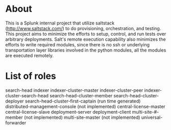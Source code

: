 # About

This is a Splunk internal project that utilize saltstack 
(http://www.saltstack.com/)  to do provisioning, orchestration, and testing. 
This project aims to minimize the efforts to setup, control, and run tests over 
arbitrary deployments. Salt's remote execution capability also minimizes the 
efforts to write required modules, since there is no ssh or underlying 
transportation layer libraries involved in the python modules, all the modules 
are executed remotely.

# List of roles

search-head
indexer
indexer-cluster-master
indexer-cluster-peer
indexer-cluster-search-head
search-head-cluster-member
search-head-cluster-deployer
search-head-cluster-first-captain (run time generated)
distributed-management-console (not implemented)
central-license-master
central-license-slave
deployment-server
deployment-client
multi-site-#-member (not implemented)
multi-site-master (not implemented)
universal-forwarder
